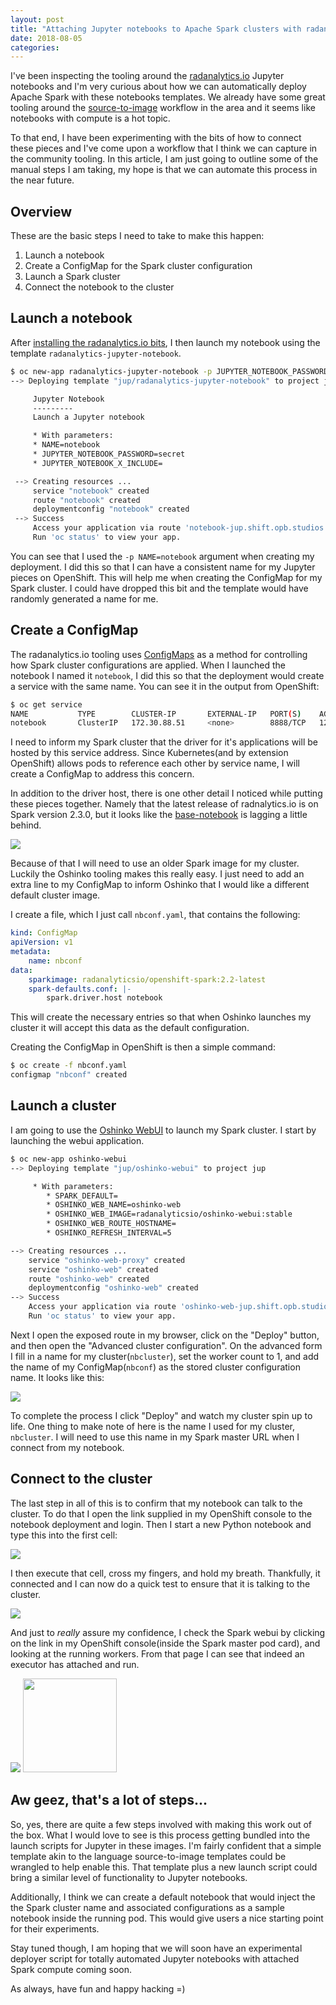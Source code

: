 ```yaml
---
layout: post
title: "Attaching Jupyter notebooks to Apache Spark clusters with radanalytics.io"
date: 2018-08-05
categories:
---
```


I've been inspecting the tooling around the
[radanalytics.io](https://radanalytics.io) Jupyter notebooks
and I'm very curious about how we can automatically deploy Apache Spark with
these notebooks templates. We already have some great tooling around the
[source-to-image](https://github.com/radanalyticsio/oshinko-s2i) workflow in
the area and it seems like notebooks with compute is a hot topic.

To that end, I have been experimenting with the bits of how to connect these
pieces and I've come upon a workflow that I think we can capture in the
community tooling. In this article, I am just going to outline some of the
manual steps I am taking, my hope is that we can automate this process in the
near future.

## Overview

These are the basic steps I need to take to make this happen:

1. Launch a notebook
1. Create a ConfigMap for the Spark cluster configuration
1. Launch a Spark cluster
1. Connect the notebook to the cluster

## Launch a notebook

After [installing the radanalytics.io bits](https://radanalytics.io/resources.yaml),
I then launch my notebook using the template `radanalytics-jupyter-notebook`.

```bash
$ oc new-app radanalytics-jupyter-notebook -p JUPYTER_NOTEBOOK_PASSWORD=secret -p NAME=notebook
--> Deploying template "jup/radanalytics-jupyter-notebook" to project jup

     Jupyter Notebook
     ---------
     Launch a Jupyter notebook

     * With parameters:
     * NAME=notebook
     * JUPYTER_NOTEBOOK_PASSWORD=secret
     * JUPYTER_NOTEBOOK_X_INCLUDE=

 --> Creating resources ...
     service "notebook" created
     route "notebook" created
     deploymentconfig "notebook" created
 --> Success
     Access your application via route 'notebook-jup.shift.opb.studios'
     Run 'oc status' to view your app.
```

You can see that I used the `-p NAME=notebook` argument when creating my
deployment. I did this so that I can have a consistent name for my Jupyter
pieces on OpenShift. This will help me when creating the ConfigMap for my
Spark cluster. I could have dropped this bit and the template would have
randomly generated a name for me.

## Create a ConfigMap

The radanalytics.io tooling uses
[ConfigMaps](https://radanalytics.io/howdoi/use-spark-configs) as a method for
controlling how Spark cluster configurations are applied. When I launched the notebook
I named it `notebook`, I did this so that the deployment would create a service
with the same name. You can see it in the output from OpenShift:

```bash
$ oc get service
NAME           TYPE        CLUSTER-IP       EXTERNAL-IP   PORT(S)    AGE
notebook       ClusterIP   172.30.88.51     <none>        8888/TCP   12m
```

I need to inform my Spark cluster that the driver for it's applications will
be hosted by this service address. Since Kubernetes(and by extension OpenShift)
allows pods to reference each other by service name, I will create a ConfigMap
to address this concern.

In addition to the driver host, there is one other detail I noticed while
putting these pieces together. Namely that the latest release of
radnalytics.io is on Spark version 2.3.0, but it looks like the
[base-notebook](https://github.com/radanalyticsio/base-notebook) is
lagging a little behind.

<img src="/img/base-notebook-old.png" class="img-responsive">

Because of that I will need to use an older Spark image for my cluster.
Luckily the Oshinko tooling makes this really easy. I just need to add an
extra line to my ConfigMap to inform Oshinko that I would like a different
default cluster image.

I create a file, which I just call `nbconf.yaml`, that contains the following:

```yaml
kind: ConfigMap
apiVersion: v1
metadata:
    name: nbconf
data:
    sparkimage: radanalyticsio/openshift-spark:2.2-latest
    spark-defaults.conf: |-
        spark.driver.host notebook
```

This will create the necessary entries so that when Oshinko launches my cluster
it will accept this data as the default configuration.

Creating the ConfigMap in OpenShift is then a simple command:

```bash
$ oc create -f nbconf.yaml
configmap "nbconf" created
```

## Launch a cluster

I am going to use the [Oshinko WebUI](https://github.com/radanalyticsio/oshinko-webui)
to launch my Spark cluster. I start by launching the webui application.

```bash
$ oc new-app oshinko-webui
--> Deploying template "jup/oshinko-webui" to project jup

     * With parameters:
        * SPARK_DEFAULT=
        * OSHINKO_WEB_NAME=oshinko-web
        * OSHINKO_WEB_IMAGE=radanalyticsio/oshinko-webui:stable
        * OSHINKO_WEB_ROUTE_HOSTNAME=
        * OSHINKO_REFRESH_INTERVAL=5

--> Creating resources ...
    service "oshinko-web-proxy" created
    service "oshinko-web" created
    route "oshinko-web" created
    deploymentconfig "oshinko-web" created
--> Success
    Access your application via route 'oshinko-web-jup.shift.opb.studios'
    Run 'oc status' to view your app.
```

Next I open the exposed route in my browser, click on the "Deploy" button, and
then open the "Advanced cluster configuration". On the advanced form I fill
in a name for my cluster(`nbcluster`), set the worker count to 1, and add the
name of my ConfigMap(`nbconf`) as the stored cluster configuration name. It looks like
this:

<img src="/img/oshinko-custom-deploy.png" class="img-responsive">

To complete the process I click "Deploy" and watch my cluster spin up to life.
One thing to make note of here is the name I used for my cluster, `nbcluster`.
I will need to use this name in my Spark master URL when I connect from my
notebook.

## Connect to the cluster

The last step in all of this is to confirm that my notebook can talk to the
cluster. To do that I open the link supplied in my OpenShift console to the
notebook deployment and login. Then I start a new Python notebook and type
this into the first cell:

<img src="/img/jupyter-connect-1.png" class="img-responsive">

I then execute that cell, cross my fingers, and hold my breath. Thankfully,
it connected and I can now do a quick test to ensure that it is talking to the
cluster.

<img src="/img/jupyter-connect-2.png" class="img-responsive">

And just to _really_ assure my confidence, I check the Spark webui by clicking
on the link in my OpenShift console(inside the Spark master pod card), and
looking at the running workers. From that page I can see that indeed an
executor has attached and run.

<img src="/img/jupyter-connect-confirm.png" class="img-responsive">


<img src="/img/worried-morty.png" class="img-responsive pull-left" width="150px">

## Aw geez, that's a lot of steps...

So, yes, there are quite a few steps involved with making this work out of
the box. What I would love to see is this process getting bundled into the
launch scripts for Jupyter in these images. I'm fairly confident that a simple
template akin to the language source-to-image templates could be wrangled
to help enable this. That template plus a new launch script could bring a
similar level of functionality to Jupyter notebooks.

Additionally, I think we can create a default notebook that would inject the
the Spark cluster name and associated configurations as a sample notebook
inside the running pod. This would give users a nice starting point for their
experiments.

Stay tuned though, I am hoping that we will soon have an experimental deployer
script for totally automated Jupyter notebooks with attached Spark compute
coming soon.

As always, have fun and happy hacking =)
